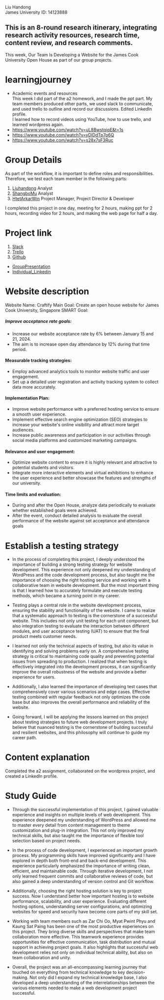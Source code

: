 Liu Handong   
James University ID: 14123888 

## This is an 8-round research itinerary, integrating research activity resources, research time, content review, and research comments.

This week, Our Team Is Developing a Website for the James Cook University Open House as part of our group projects.

# learningjourney
- Academic events and resources  
This week I did part of the a2 homework, and I made the ppt part. My team members produced other parts, we used slack to communicate, and used trello to outline and record our discussions. Edited LinkedIn profile.    
I learned how to record videos using YouTube, how to use trello, and learned wordpress again.
- https://www.youtube.com/watch?v=uL8BwstqiqE&t=1s
- https://www.youtube.com/watch?v=yDlDdTp7p6Q
- https://www.youtube.com/watch?v=s28x7sF3Ruc


# Group Details
As part of the workflow, it is important to define roles and responsibilities. Therefore, we test each team member in the following parts:  
1. [Liuhandong](https://www.linkedin.com/in/handong-liu-282989278/) Analyst
2. [ShangboMu](https://www.linkedin.com/in/shangbo-mu-337786273/) Analyst
3. [HtetArkarWin](https://www.linkedin.com/in/htet-arkar-win-5a89622a8/) Project Manager, Project Director & Developer
  
I completed this project in one day, meeting for 2 hours, making ppt for 2 hours, recording video for 2 hours, and making the web page for half a day.

# Project link
1. [Slack](https://app.slack.com/client/T0C3E7EP2/C06BC461687)
2. [Trello](https://trello.com/b/hiU0olrg/cp3402-g5-a2)
3. [Github](https://github.com/cp3402-2023-team5)

- [GroupPresentation](https://docs.google.com/presentation/d/1QDD82q9JS_M6Bi8g8JGSCa6uZXECRyoaqPgjwZOyML8/edit#slide=id.g2ae178b0d10_0_56)  
- [Individual_Linkedin](https://www.linkedin.com/in/handong-liu-282989278/details/projects/)

# Website description
Website Name: Craftify Main Goal: Create an open house website for James Cook University, Singapore SMART Goal:  

##### Improve acceptance rate goals:

- Increase our website acceptance rate by 6% between January 15 and 21, 2024.
- The aim is to increase open day attendance by 12% during that time period.
#### Measurable tracking strategies:

- Employ advanced analytics tools to monitor website traffic and user engagement.
- Set up a detailed user registration and activity tracking system to collect data more accurately.
#### Implementation Plan:

- Improve website performance with a preferred hosting service to ensure a smooth user experience.
- Implement effective search engine optimization (SEO) strategies to increase your website's online visibility and attract more target audiences.
- Increase public awareness and participation in our activities through social media platforms and customized marketing campaigns.
#### Relevance and user engagement:

- Optimize website content to ensure it is highly relevant and attractive to potential students and visitors.
- Integrate more interactive elements and virtual exhibitions to enhance the user experience and better showcase the features and strengths of our university.
#### Time limits and evaluation:

- During and after the Open House, analyze data periodically to evaluate whether established goals were achieved.
- After the event, conduct detailed analysis to evaluate the overall performance of the website against set acceptance and attendance goals

# Establish a testing strategy

- In the process of completing this project, I deeply understood the importance of building a strong testing strategy for website development. This experience not only deepened my understanding of WordPress and the code development process, but also taught me the importance of choosing the right hosting service and working with a collaborative team in website development. But the most important thing is that I learned how to accurately formulate and execute testing methods, which became a turning point in my career.

- Testing plays a central role in the website development process, ensuring the stability and functionality of the website. I came to realize that a systematic approach to testing is the cornerstone of a successful website. This includes not only unit testing for each unit component, but also integration testing to evaluate the interaction between different modules, and user acceptance testing (UAT) to ensure that the final product meets customer needs.

- I learned not only the technical aspects of testing, but also its value in identifying and solving problems early on. A comprehensive testing strategy is critical to maintaining code quality and preventing potential issues from spreading to production. I realized that when testing is effectively integrated into the development process, it can significantly improve the overall robustness of the website and provide a better experience for users.

- Additionally, I also learned the importance of developing test cases that comprehensively cover various scenarios and edge cases. Effective testing combined with regular feedback not only optimizes the code base but also improves the overall performance and reliability of the website.

- Going forward, I will be applying the lessons learned on this project about testing strategies to future web development projects. I truly believe that nuanced testing is the cornerstone of building successful and resilient websites, and this philosophy will continue to guide my career path.

# Content explanation
Completed the a2 assignment, collaborated on the wordpress project, and created a LinkedIn profile.

# Study Guide
- Through the successful implementation of this project, I gained valuable experience and insights on multiple levels of web development. This experience deepened my understanding of WordPress and allowed me to master every detail from content management to theme customization and plug-in integration. This not only improved my technical skills, but also taught me the importance of flexible tool selection based on project needs.

- In the process of code development, I experienced an important growth process. My programming skills have improved significantly and I have explored in depth both front-end and back-end development. This experience particularly emphasized the importance of writing clean, efficient, and maintainable code. Through iterative development, I not only learned frequent commits and collaborative reviews of code, but also gained a deep understanding of version control and Git workflow.

- Additionally, choosing the right hosting solution is key to project success. Now I understand better how important hosting is to website performance, scalability, and user experience. Evaluating different hosting options, understanding server configurations, and optimizing websites for speed and security have become core parts of my skill set.

- Working with team members such as Zar Chi Oo, Myat Pwint Phyu and Kaung Sat Paing has been one of the most productive experiences on this project. They bring diverse skills and perspectives that make team collaboration more effective. This teamwork experience provides opportunities for effective communication, task distribution and mutual support in achieving project goals. It also highlights that successful web development relies not only on individual technical ability, but also on team collaboration and unity.

- Overall, the project was an all-encompassing learning journey that touched on everything from technical knowledge to key decision-making. Not only did I expand my technical knowledge base, I also developed a deep understanding of the interrelationships between the various elements needed to make a web development project successful.